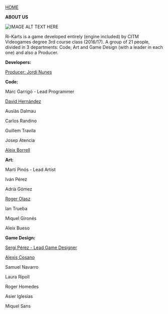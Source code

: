 ﻿[HOME](index.md)

**ABOUT US**

![IMAGE ALT TEXT HERE](http://i.imgur.com/VABALcI.png)

Ri-Karts is a game developed entirely (engine included) by CITM Videogames degree 3rd course class (2016/17).
A group of 21 people, divided in 3 departments: Code, Art and Game Design (with a leader in each one) and also a Producer.

**Developers:**

[Producer: Jordi Nunes](jnunes.md)

**Code:**

Marc Garrigó - Lead Programmer

[David Hernández](dhernandez.md)

Ausiàs Dalmau

Carlos Randino

Guillem Travila

Josep Atencia

[Aleix Borrell](aborrell.md)


**Art:**

Martí Pinós - Lead Artist

Iván Pérez

Adrià Gómez

[Roger Olasz](rolasz.md)

Ian Trueba

Miquel Gironés

Aleix Bueso


**Game Design:**

[Sergi Pérez - Lead Game Designer](sperez.md)

[Alexis Cosano](acosano.md)

Samuel Navarro

Laura Ripoll

Roger Homedes

Asier Iglesias

Miquel Sans
